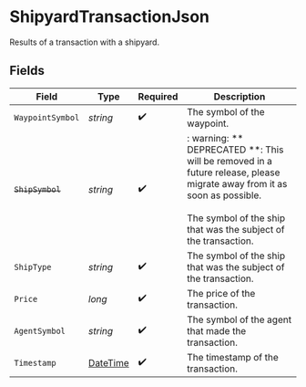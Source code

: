# ShipyardTransactionJson

Results of a transaction with a shipyard.


## Fields

| Field                                                                                                                                                                                    | Type                                                                                                                                                                                     | Required                                                                                                                                                                                 | Description                                                                                                                                                                              |
| ---------------------------------------------------------------------------------------------------------------------------------------------------------------------------------------- | ---------------------------------------------------------------------------------------------------------------------------------------------------------------------------------------- | ---------------------------------------------------------------------------------------------------------------------------------------------------------------------------------------- | ---------------------------------------------------------------------------------------------------------------------------------------------------------------------------------------- |
| `WaypointSymbol`                                                                                                                                                                         | *string*                                                                                                                                                                                 | :heavy_check_mark:                                                                                                                                                                       | The symbol of the waypoint.                                                                                                                                                              |
| ~~`ShipSymbol`~~                                                                                                                                                                         | *string*                                                                                                                                                                                 | :heavy_check_mark:                                                                                                                                                                       | : warning: ** DEPRECATED **: This will be removed in a future release, please migrate away from it as soon as possible.<br/><br/>The symbol of the ship that was the subject of the transaction. |
| `ShipType`                                                                                                                                                                               | *string*                                                                                                                                                                                 | :heavy_check_mark:                                                                                                                                                                       | The symbol of the ship that was the subject of the transaction.                                                                                                                          |
| `Price`                                                                                                                                                                                  | *long*                                                                                                                                                                                   | :heavy_check_mark:                                                                                                                                                                       | The price of the transaction.                                                                                                                                                            |
| `AgentSymbol`                                                                                                                                                                            | *string*                                                                                                                                                                                 | :heavy_check_mark:                                                                                                                                                                       | The symbol of the agent that made the transaction.                                                                                                                                       |
| `Timestamp`                                                                                                                                                                              | [DateTime](https://learn.microsoft.com/en-us/dotnet/api/system.datetime?view=net-5.0)                                                                                                    | :heavy_check_mark:                                                                                                                                                                       | The timestamp of the transaction.                                                                                                                                                        |